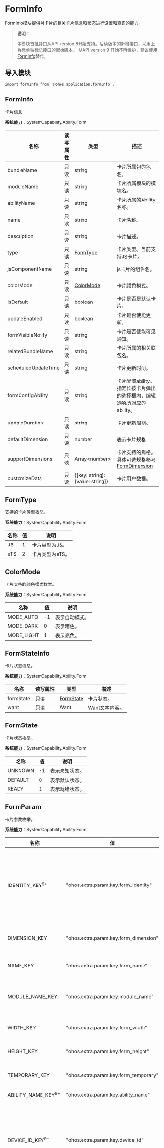 # FormInfo

FormInfo模块提供对卡片的相关卡片信息和状态进行设置和查询的能力。

> **说明：**
>
> 本模块首批接口从API version 8开始支持。后续版本的新增接口，采用上角标单独标记接口的起始版本。
> 从API version 9 开始不再维护，建议使用[FormInfo](js-apis-app-form-forminfo.md)替代。

## 导入模块

```
import formInfo from '@ohos.application.formInfo';
```

## FormInfo

卡片信息

**系统能力**：SystemCapability.Ability.Form

| 名称        | 读写属性 | 类型                 | 描述                                                         |
| ----------- | -------- | -------------------- | ------------------------------------------------------------ |
| bundleName  | 只读     | string               | 卡片所属包的包名。                           |
| moduleName  | 只读     | string               | 卡片所属模块的模块名。                       |
| abilityName | 只读     | string               | 卡片所属的Ability名称。                       |
| name        | 只读     | string               | 卡片名称。                                 |
| description | 只读     | string               | 卡片描述。   |
| type        | 只读     | [FormType](#formtype)             | 卡片类型。当前支持JS卡片。 |
| jsComponentName      | 只读     | string               | js卡片的组件名。               |
| colorMode  | 只读     | [ColorMode](#colormode) | 卡片颜色模式。                                       |
| isDefault    | 只读     | boolean      | 卡片是否是默认卡片。                              |
| updateEnabled  | 只读     | boolean               | 卡片是否使能更新。                    |
| formVisibleNotify  | 只读     | string               | 卡片是否使能可见通知。            |
| relatedBundleName | 只读     | string               | 卡片所属的相关联包名。                   |
| scheduledUpdateTime        | 只读     | string               | 卡片更新时间。     |
| formConfigAbility | 只读     | string               | 卡片配置ability。指定长按卡片弹出的选择框内，编辑选项所对应的ability。   |
| updateDuration        | 只读     | string             | 卡片更新周期。 |
| defaultDimension  | 只读     | number | 表示卡片规格                                       |
| supportDimensions    | 只读     | Array&lt;number&gt;      | 卡片支持的规格。具体可选规格参考[FormDimension](#formdimension)   |
| customizeData    | 只读     | {[key: string]: [value: string]}      | 卡片用户数据。         |

## FormType

支持的卡片类型枚举。

**系统能力**：SystemCapability.Ability.Form

| 名称        | 值   | 说明         |
| ----------- | ---- | ------------ |
| JS      | 1    | 卡片类型为JS。   |
| eTS     | 2    | 卡片类型为eTS。 |

## ColorMode

卡片支持的颜色模式枚举。

**系统能力**：SystemCapability.Ability.Form

| 名称        | 值   | 说明         |
| ----------- | ---- | ------------ |
| MODE_AUTO   | -1    | 表示自动模式。   |
| MODE_DARK    | 0   | 表示暗色。   |
| MODE_LIGHT     | 1   | 表示亮色。   |

## FormStateInfo

卡片状态信息。

**系统能力**：SystemCapability.Ability.Form

| 名称        | 读写属性 | 类型                 | 描述                                                         |
| ----------- | -------- | -------------------- | ------------------------------------------------------------ |
| formState  | 只读     | [FormState](#formstate)               | 卡片状态。                          |
| want  | 只读     | Want               | Want文本内容。    |

##  FormState

卡片状态枚举。

**系统能力**：SystemCapability.Ability.Form

| 名称        | 值   | 说明         |
| ----------- | ---- | ------------ |
| UNKNOWN    | -1    | 表示未知状态。   |
| DEFAULT     | 0   | 表示默认状态。   |
| READY      | 1   | 表示就绪状态。   |

##  FormParam

卡片参数枚举。

**系统能力**：SystemCapability.Ability.Form

| 名称        | 值   | 说明         |
| ----------- | ---- | ------------ |
| IDENTITY_KEY<sup>9+</sup>     | "ohos.extra.param.key.form_identity"    | 卡片标识。<br>**系统接口**: 此接口为系统接口。   |
| DIMENSION_KEY      | "ohos.extra.param.key.form_dimension"  | 卡片规格样式。   |
| NAME_KEY       | "ohos.extra.param.key.form_name"   | 卡片名称。   |
| MODULE_NAME_KEY        | "ohos.extra.param.key.module_name"   | 卡片所属模块名称。   |
| WIDTH_KEY        | "ohos.extra.param.key.form_width"   | 卡片宽度。   |
| HEIGHT_KEY         | "ohos.extra.param.key.form_height"   | 卡片高度。   |
| TEMPORARY_KEY          | "ohos.extra.param.key.form_temporary"   | 临时卡片。   |
| ABILITY_NAME_KEY<sup>9+</sup>   | "ohos.extra.param.key.ability_name"   | ability名称   |
| DEVICE_ID_KEY<sup>9+</sup>      | "ohos.extra.param.key.device_id"   | 设备标识。<br/>**系统接口**: 此接口为系统接口。   |
| BUNDLE_NAME_KEY<sup>9+</sup>      | "ohos.extra.param.key.bundle_name"   | 指示指定要获取的捆绑包名称的键。|

##  FormDimension

定义卡片尺寸枚举。

**系统能力**：SystemCapability.Ability.Form

| 名称        | 值   | 说明         |
| ----------- | ---- | ------------ |
| Dimension_1_2<sup>9+</sup>      | 1   | 1 x 2 form。   |
| Dimension_2_2<sup>9+</sup>      | 2   | 2 x 2 form。   |
| Dimension_2_4<sup>9+</sup>      | 3   | 2 x 4 form。   |
| Dimension_4_4<sup>9+</sup>      | 4   | 4 x 4 form。   |
| Dimension_2_1<sup>9+</sup>      | 5   | 2 x 1 form。   |

## VisibilityType

卡片可见性。

**系统能力**：SystemCapability.Ability.Form

| 名称        | 值   | 说明         |
| ----------- | ---- | ------------ |
| FORM_VISIBLE         | 1   | 卡片状态为可见。  |
| FORM_INVISIBLE       | 2   | 卡片状态为不可见。 |      

## FormInfoFilter<sup>9+</sup>

卡片信息过滤器，仅将符合过滤器内要求的卡片信息返回。

**系统能力**：SystemCapability.Ability.Form

| 名称        |  必选   | 说明         |
| ----------- | ---- | ------------ |
| moduleName<sup>9+</sup>   | 否   | 仅保留moduleName与提供值相符的卡片信息。 |

## VisibilityType<sup>9+</sup>

卡片当前可见类型枚举。

**系统能力**：SystemCapability.Ability.Form

| 名称        |  值   | 说明         |
| ----------- | ---- | ------------ |
| FORM_VISIBLE<sup>9+<sup>   | 否   | 表示卡片为可见。 |
| FORM_INVISIBLE<sup>9+<sup>   | 否   | 表示卡片为不可见。 |